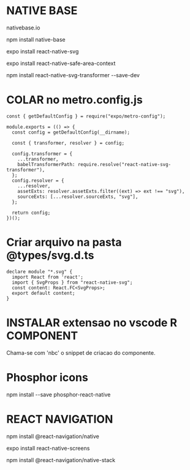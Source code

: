 # NATIVE BASE

nativebase.io

npm install native-base

expo install react-native-svg

expo install react-native-safe-area-context

npm install react-native-svg-transformer --save-dev


# COLAR no metro.config.js
```
const { getDefaultConfig } = require("expo/metro-config");

module.exports = (() => {
  const config = getDefaultConfig(__dirname);

  const { transformer, resolver } = config;

  config.transformer = {
    ...transformer,
    babelTransformerPath: require.resolve("react-native-svg-transformer"),
  };
  config.resolver = {
    ...resolver,
    assetExts: resolver.assetExts.filter((ext) => ext !== "svg"),
    sourceExts: [...resolver.sourceExts, "svg"],
  };

  return config;
})();

```

# Criar arquivo na pasta @types/svg.d.ts
```
declare module "*.svg" {
  import React from 'react';
  import { SvgProps } from "react-native-svg";
  const content: React.FC<SvgProps>;
  export default content;
}
```

# INSTALAR extensao no vscode R COMPONENT
Chama-se com 'nbc' o snippet de criacao do componente.

# Phosphor icons
npm install --save phosphor-react-native

# REACT NAVIGATION
npm install @react-navigation/native

expo install react-native-screens

npm install @react-navigation/native-stack